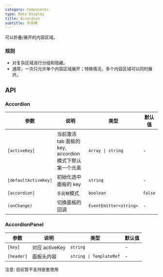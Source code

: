 ```yaml
---
category: Components
type: Data Display
title: Accordion
subtitle: 手风琴
---
```


可以折叠/展开的内容区域。

### 规则
- 对复杂区域进行分组和隐藏。
- 通常，一次只允许单个内容区域展开；特殊情况，多个内容区域可以同时展开。


## API

### Accordion

参数 | 说明 | 类型 | 默认值
----|-----|------|------
| `[activeKey]` | 当前激活 tab 面板的 key, accordion模式下默认第一个元素 | `Array \| string` | - |
| `[defaultActiveKey]` | 初始化选中面板的 key | `string` | - |
| `[accordion]` | `手风琴`模式 | `boolean` | `false` |
| `(onChange)` | 切换面板的回调 | `EventEmitter<string>` | - |

### AccordionPanel

参数 | 说明 | 类型 | 默认值
----|-----|------|------
| `[key]` | 对应 activeKey | `string` | - |
| `[header]` | 面板头内容 | `string \| TemplateRef` | - |

注意: 目前暂不支持嵌套使用
